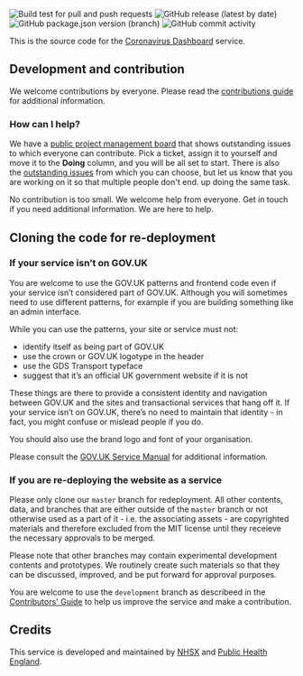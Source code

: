 ![Build test for pull and push requests](https://github.com/PublicHealthEngland/coronavirus-dashboard/workflows/Build%20test%20for%20pull%20and%20push%20requests/badge.svg) ![GitHub release (latest by date)](https://img.shields.io/github/v/release/publichealthengland/coronavirus-dashboard) ![GitHub package.json version (branch)](https://img.shields.io/github/package-json/v/publichealthengland/coronavirus-dashboard/development) ![GitHub commit activity](https://img.shields.io/github/commit-activity/m/publichealthengland/coronavirus-dashboard)


This is the source code for the [Coronavirus Dashboard](https://coronavirus.data.gov.uk) service.

## Development and contribution

We welcome contributions by everyone. Please read the [contributions guide](https://github.com/PublicHealthEngland/coronavirus-dashboard/blob/master/CONTRIBUTING.md) for additional information.

### How can I help?
We have a [public project management board](https://github.com/orgs/PublicHealthEngland/projects/1) that shows outstanding issues to which everyone can contribute. Pick a ticket, assign it to yourself and move it to the **Doing** column, and you will be all set to start. There is also the [outstanding issues](https://github.com/PublicHealthEngland/coronavirus-dashboard/issues) from which you can choose, but let us know that you are working on it so that multiple people don't end. up doing the same task.

No contribution is too small. We welcome help from everyone. Get in touch if you need additional information. We are here to help. 

## Cloning the code for re-deployment

### If your service isn’t on GOV.UK
You are welcome to use the GOV.UK patterns and frontend code even if your service isn’t considered part of GOV.UK. Although you will sometimes need to use different patterns, for example if you are building something like an admin interface.

While you can use the patterns, your site or service must not:

- identify itself as being part of GOV.UK
- use the crown or GOV.UK logotype in the header
- use the GDS Transport typeface
- suggest that it’s an official UK government website if it is not

These things are there to provide a consistent identity and navigation between GOV.UK and the sites and transactional services that hang off it. If your service isn’t on GOV.UK, there’s no need to maintain that identity - in fact, you might confuse or mislead people if you do.

You should also use the brand logo and font of your organisation.

Please consult the [GOV.UK Service Manual](https://www.gov.uk/service-manual/design/making-your-service-look-like-govuk#if-your-service-isnt-on-govuk) for additional information.

### If you are re-deploying the website as a service

Please only clone our `master` branch for redeployment. All other contents, data, and branches that are either outside of the `master` branch or not otherwise used as a part of it - i.e. the associating assets - are copyrighted materials and therefore excluded from the MIT license until they receieve the necessary approvals to be merged.

Please note that other branches may contain experimental development contents and prototypes. We routinely create such materials so that they can be discussed, improved, and be put forward for approval purposes. 

You are welcome to use the `development` branch as describeed in the [Contributors' Guide](https://github.com/PublicHealthEngland/coronavirus-dashboard/blob/master/CONTRIBUTING.md) to help us improve the service and make a contribution.

## Credits
This service is developed and maintained by [NHSX](https://www.nhsx.nhs.uk/) and [Public Health England](https://www.gov.uk/government/organisations/public-health-england).

